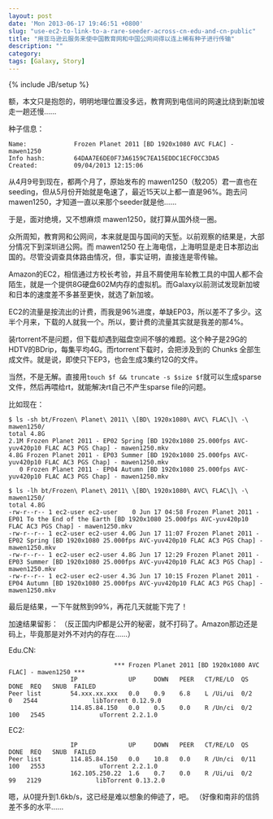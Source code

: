 ```yaml
---
layout: post
date: 'Mon 2013-06-17 19:46:51 +0800'
slug: "use-ec2-to-link-to-a-rare-seeder-across-cn-edu-and-cn-public"
title: "用亚马逊云服务来使中国教育网和中国公网间得以连上稀有种子进行传输"
description: ""
category: 
tags: [Galaxy, Story]
---
```

{% include JB/setup %}

额，本文只是抱怨的，明明地理位置没多远，教育网到电信间的网速比绕到新加坡走一趟还慢……

种子信息：

	Name:             Frozen Planet 2011 [BD 1920x1080 AVC FLAC] - mawen1250
	Info hash:        64DAA7E6DE0F73A6159C7EA15EDDC1ECF0CC3DA5
	Created:          09/04/2013 12:15:06


从4月9号到现在，都两个月了，原始发布的 mawen1250（馼205）君一直也在seeding，但从5月份开始就是龟速了，最近15天以上都一直是96%。跑去问 mawen1250，才知道一直以来那个seeder就是他……

于是，面对绝境，又不想麻烦 mawen1250，就打算从国外绕一圈。

众所周知，教育网和公网间，本来就是国与国间的天堑。以前观察的结果是，大部分情况下到深圳进公网。而 mawen1250 在上海电信，上海明显是走日本那边出国的。尽管没调查具体路由情况，但，事实证明，直接连是零传输。

Amazon的EC2，相信通过方校长考验，并且不屑使用车轮教工具的中国人都不会陌生，就是一个提供8G硬盘602M内存的虚拟机。而Galaxy以前测试发现新加坡和日本的速度差不多甚至更快，就选了新加坡。

EC2的流量是按流出的计费，而我是96%进度，单缺EP03，所以差不了多少。这半个月来，下载的人就我一个。所以，要计费的流量其实就是我差的那4%。

装rtorrent不是问题，但下载却遇到磁盘空间不够的难题。这个种子是29G的HDTV的BDrip，每集平均4G。而rtorrent下载时，会把涉及到的 Chunks 全部生成文件。就是说，即使只下EP3，也会生成3集约12G的文件。

当然，不是无解。直接用`touch $f && truncate -s $size $f`就可以生成sparse文件，然后再喂给rt，就能解决rt自己不产生sparse file的问题。

比如现在：

	$ ls -sh bt/Frozen\ Planet\ 2011\ \[BD\ 1920x1080\ AVC\ FLAC\]\ -\ mawen1250/
	total 4.8G
	2.1M Frozen Planet 2011 - EP02 Spring [BD 1920x1080 25.000fps AVC-yuv420p10 FLAC AC3 PGS Chap] - mawen1250.mkv
	4.8G Frozen Planet 2011 - EP03 Summer [BD 1920x1080 25.000fps AVC-yuv420p10 FLAC AC3 PGS Chap] - mawen1250.mkv
	   0 Frozen Planet 2011 - EP04 Autumn [BD 1920x1080 25.000fps AVC-yuv420p10 FLAC AC3 PGS Chap] - mawen1250.mkv
	
	$ ls -lh bt/Frozen\ Planet\ 2011\ \[BD\ 1920x1080\ AVC\ FLAC\]\ -\ mawen1250/
	total 4.8G
	-rw-r--r-- 1 ec2-user ec2-user    0 Jun 17 04:58 Frozen Planet 2011 - EP01 To the End of the Earth [BD 1920x1080 25.000fps AVC-yuv420p10 FLAC AC3 PGS Chap] - mawen1250.mkv
	-rw-r--r-- 1 ec2-user ec2-user 4.0G Jun 17 11:07 Frozen Planet 2011 - EP02 Spring [BD 1920x1080 25.000fps AVC-yuv420p10 FLAC AC3 PGS Chap] - mawen1250.mkv
	-rw-r--r-- 1 ec2-user ec2-user 4.8G Jun 17 12:29 Frozen Planet 2011 - EP03 Summer [BD 1920x1080 25.000fps AVC-yuv420p10 FLAC AC3 PGS Chap] - mawen1250.mkv
	-rw-r--r-- 1 ec2-user ec2-user 4.3G Jun 17 10:15 Frozen Planet 2011 - EP04 Autumn [BD 1920x1080 25.000fps AVC-yuv420p10 FLAC AC3 PGS Chap] - mawen1250.mkv

最后是结果，一下午就熬到99%，再花几天就能下完了！


加速结果留影：
（反正国内IP都是公开的秘密，就不打码了。Amazon那边还是码上，毕竟那是对外不对内的存在……）

Edu.CN:

	                             *** Frozen Planet 2011 [BD 1920x1080 AVC FLAC] - mawen1250 ***
	                 IP              UP     DOWN   PEER   CT/RE/LO  QS    DONE  REQ   SNUB  FAILED
	Peer list        54.xxx.xx.xxx   0.0    0.9    6.8    L /Ui/ui  0/2     0   2544               libTorrent 0.12.9.0
	                 114.85.84.150   0.0    0.5    0.0    R /Un/ci  0/2   100   2545               uTorrent 2.2.1.0

EC2:

	                 IP              UP     DOWN   PEER   CT/RE/LO  QS    DONE  REQ   SNUB  FAILED
	Peer list        114.85.84.150   0.0    10.8   0.0    R /Un/ci  0/11  100   2553               uTorrent 2.2.1.0
	                 162.105.250.22  1.6    0.7    0.0    R /Ui/ui  0/2    99   2129               libTorrent 0.13.2.0


嗯，从0提升到1.6kb/s，这已经是难以想象的伸迹了，吧。
（好像和南非的信鸽差不多的水平……
